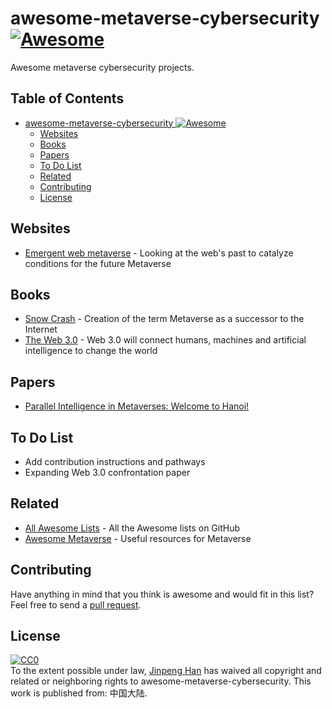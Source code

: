 # awesome-metaverse-cybersecurity [![Awesome](https://awesome.re/badge-flat2.svg)](https://awesome.re)
Awesome metaverse cybersecurity projects.

## Table of Contents
- [awesome-metaverse-cybersecurity ![Awesome](https://awesome.re)](#awesome-metaverse-cybersecurity-)
  - [Websites](#websites)
  - [Books](#books)
  - [Papers](#papers)
  - [To Do List](#to-do-list)
  - [Related](#related)
  - [Contributing](#contributing)
  - [License](#license)

## Websites
- [Emergent web metaverse](https://github.com/mozilla/hubs-cloud/wiki/The-web-emergent-metaverse) - Looking at the web's past to catalyze conditions for the future Metaverse

## Books
- [Snow Crash](https://en.wikipedia.org/wiki/Snow_Crash) - Creation of the term Metaverse as a successor to the Internet
- [The Web 3.0](https://www.amazon.com/Spatial-Web-connect-machines-transform/dp/0578562960/) - Web 3.0 will connect humans, machines and artificial intelligence to change the world

## Papers
- [Parallel Intelligence in Metaverses: Welcome to Hanoi!](https://ieeexplore.ieee.org/document/9756269)


## To Do List
- Add contribution instructions and pathways
- Expanding Web 3.0 confrontation paper

## Related
- [All Awesome Lists](https://github.com/topics/awesome) - All the Awesome lists on GitHub
- [Awesome Metaverse](https://github.com/M3-org/awesome-metaverse) - Useful resources for Metaverse

## Contributing
Have anything in mind that you think is awesome and would fit in this list? Feel free to send a [pull request](https://github.com/keyfri/awesome-metaverse-cybersecurity/pulls).

## License
<p xmlns:dct="http://purl.org/dc/terms/" xmlns:vcard="http://www.w3.org/2001/vcard-rdf/3.0#">
  <a rel="license"
     href="http://creativecommons.org/publicdomain/zero/1.0/">
    <img src="https://licensebuttons.net/p/zero/1.0/88x31.png" style="border-style: none;" alt="CC0" />
  </a>
  <br />
  To the extent possible under law,
  <a rel="dct:publisher"
     href="https://github.com/keyfri/awesome-metaverse-cybersecurity">
    <span property="dct:title">Jinpeng Han</span></a>
  has waived all copyright and related or neighboring rights to
  <span property="dct:title">awesome-metaverse-cybersecurity</span>.
This work is published from:
<span property="vcard:Country" datatype="dct:ISO3166"
      content="CN" about="https://github.com/keyfri/awesome-metaverse-cybersecurity">
  中国大陆</span>.
</p>
